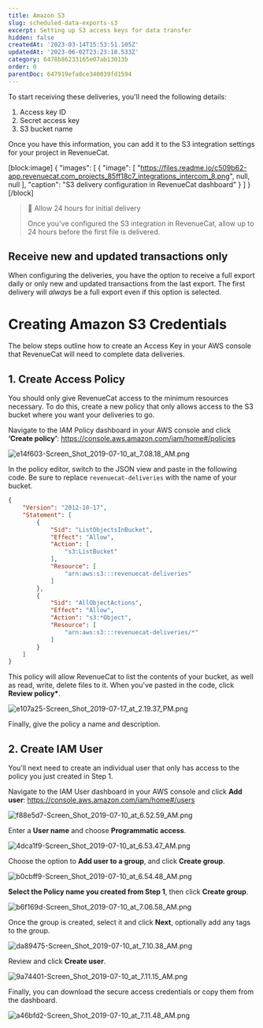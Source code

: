 ```yaml
---
title: Amazon S3
slug: scheduled-data-exports-s3
excerpt: Setting up S3 access keys for data transfer
hidden: false
createdAt: '2023-03-14T15:53:51.105Z'
updatedAt: '2023-06-02T23:23:18.533Z'
category: 6478b86233165e07ab13013b
order: 0
parentDoc: 647919efa8ce340039fd1594
---
```

To start receiving these deliveries, you'll need the following details:

1. Access key ID
2. Secret access key
3. S3 bucket name

Once you have this information, you can add it to the S3 integration settings for your project in RevenueCat.

[block:image]
{
  "images": [
    {
      "image": [
        "https://files.readme.io/c509b62-app.revenuecat.com_projects_85ff18c7_integrations_intercom_8.png",
        null,
        null
      ],
      "caption": "S3 delivery configuration in RevenueCat dashboard"
    }
  ]
}
[/block]

> 📘 Allow 24 hours for initial delivery
> 
> Once you've configured the S3 integration in RevenueCat, allow up to 24 hours before the first file is delivered.

## Receive new and updated transactions only

When configuring the deliveries, you have the option to receive a full export daily or only new and updated transactions from the last export. The first delivery will _always_ be a full export even if this option is selected.

# Creating Amazon S3 Credentials

The below steps outline how to create an Access Key in your AWS console that RevenueCat will need to complete data deliveries.

## 1. Create Access Policy

You should only give RevenueCat access to the minimum resources necessary. To do this, create a new policy that only allows access to the S3 bucket where you want your deliveries to go.

Navigate to the IAM Policy dashboard in your AWS console and click **‘Create policy’**: <https://console.aws.amazon.com/iam/home#/policies>

![](https://files.readme.io/e098c42-e14f603-Screen_Shot_2019-07-10_at_7.08.18_AM.png "e14f603-Screen_Shot_2019-07-10_at_7.08.18_AM.png")



In the policy editor, switch to the JSON view and paste in the following code. Be sure to replace `revenuecat-deliveries` with the name of your bucket.

```json Access Policy
{
    "Version": "2012-10-17",
    "Statement": [
        {
            "Sid": "ListObjectsInBucket",
            "Effect": "Allow",
            "Action": [
                "s3:ListBucket"
            ],
            "Resource": [
                "arn:aws:s3:::revenuecat-deliveries"
            ]
        },
        {
            "Sid": "AllObjectActions",
            "Effect": "Allow",
            "Action": "s3:*Object",
            "Resource": [
                "arn:aws:s3:::revenuecat-deliveries/*"
            ]
        }
    ]
}
```



This policy will allow RevenueCat to list the contents of your bucket, as well as read, write, delete files to it. When you've pasted in the code, click **Review policy\***.

![](https://files.readme.io/c0e73e9-e107a25-Screen_Shot_2019-07-17_at_2.19.37_PM.png "e107a25-Screen_Shot_2019-07-17_at_2.19.37_PM.png")



Finally, give the policy a name and description.

## 2. Create IAM User

You'll next need to create an individual user that only has access to the policy you just created in Step 1. 

Navigate to the IAM User dashboard in your AWS console and click **Add user**: <https://console.aws.amazon.com/iam/home#/users>

![](https://files.readme.io/5cb11f9-f88e5d7-Screen_Shot_2019-07-10_at_6.52.59_AM.png "f88e5d7-Screen_Shot_2019-07-10_at_6.52.59_AM.png")



Enter a **User name** and choose **Programmatic access**.

![](https://files.readme.io/267658d-4dca1f9-Screen_Shot_2019-07-10_at_6.53.47_AM.png "4dca1f9-Screen_Shot_2019-07-10_at_6.53.47_AM.png")



Choose the option to **Add user to a group**, and click **Create group**.

![](https://files.readme.io/a6f1984-b0cbff9-Screen_Shot_2019-07-10_at_6.54.48_AM.png "b0cbff9-Screen_Shot_2019-07-10_at_6.54.48_AM.png")



**Select the Policy name you created from Step 1**, then click **Create group**.

![](https://files.readme.io/128afb2-b6f169d-Screen_Shot_2019-07-10_at_7.06.58_AM.png "b6f169d-Screen_Shot_2019-07-10_at_7.06.58_AM.png")



Once the group is created, select it and click **Next**, optionally add any tags to the group.

![](https://files.readme.io/fdd4b15-da89475-Screen_Shot_2019-07-10_at_7.10.38_AM.png "da89475-Screen_Shot_2019-07-10_at_7.10.38_AM.png")



Review and click **Create user**.

![](https://files.readme.io/123edce-9a74401-Screen_Shot_2019-07-10_at_7.11.15_AM.png "9a74401-Screen_Shot_2019-07-10_at_7.11.15_AM.png")



Finally, you can download the secure access credentials or copy them from the dashboard.

![](https://files.readme.io/c861408-a46bfd2-Screen_Shot_2019-07-10_at_7.11.48_AM.png "a46bfd2-Screen_Shot_2019-07-10_at_7.11.48_AM.png")